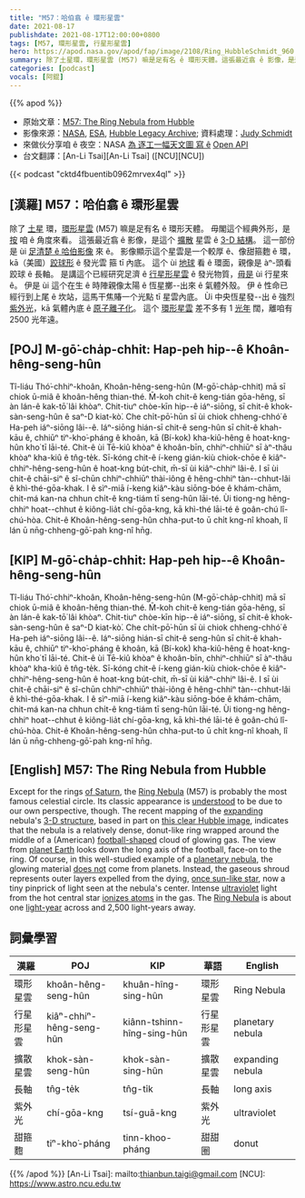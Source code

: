 ```yaml
---
title: "M57：哈伯翕 ê 環形星雲"
date: 2021-08-17
publishdate: 2021-08-17T12:00:00+0800
tags: [M57, 環形星雲, 行星形星雲]
hero: https://apod.nasa.gov/apod/fap/image/2108/Ring_HubbleSchmidt_960.jpg
summary: 除了土星環，環形星雲 (M57) 嘛是足有名 ê 環形天體。這張最近翕 ê 影像，是這个擴散星雲 ê 3-D 結構。
categories: [podcast]
vocals: [阿錕]
---
```


{{% apod %}}

- 原始文章：[M57: The Ring Nebula from Hubble](https://apod.nasa.gov/apod/ap210817.html)
- 影像來源：[NASA](https://www.nasa.gov/), [ESA](https://www.esa.int/), [Hubble Legacy Archive](http://hla.stsci.edu/); 資料處理：[Judy Schmidt](https://geckzilla.com/)
- 來做伙分享咱 ê 夜空：NASA [為 逐工一幅天文圖 寫 ê](https://github.com/nasa/apod-api) [Open API](https://api.nasa.gov/)
- 台文翻譯：[An-Li Tsai][An-Li Tsai] ([NCU][NCU])

{{< podcast "cktd4fbuentib0962mrvex4ql" >}}

## [漢羅] M57：哈伯翕 ê 環形星雲
除了 [土星][of Saturn] 環，[環形星雲][Ring Nebula 1] (M57) 嘛是足有名 ê 環形天體。
毋閣這个經典外形，是 [按][understood] 咱 ê 角度來看。
這張最近翕 ê 影像，是這个 [擴散][expanding] 星雲 ê [3-D 結構][3-D structure]。
這一部份是 ùi [足清楚 ê 哈伯影像][this clear Hubble image] 來 ê。
影像顯示這个星雲是一个較厚 ê、像甜箍麭 ê 環，kā（美國）[跤球形][football-shaped] ê 發光雲 箍 tī 內底。
這个 ùi [地球][planet Earth] 看 ê 環面，親像是 àⁿ-頭看跤球 ê 長軸。
是講這个已經研究足濟 ê [行星形星雲][planetary nebula] ê 發光物質，[毋是][does not] ùi 行星來 ê。
伊是 ùi 這个在生 ê 時陣親像太陽 ê 恆星擲--出來 ê 氣體外殼。
伊 ê 性命已經行到上尾 ê 坎站，這馬干焦賰一个光點 tī 星雲內底。
Ùi 中央恆星發--出 ê 強烈 [紫外光][ultraviolet]，kā 氣體內底 ê [原子離子化][ionizes atoms]。
這个 [環形星雲][Ring Nebula 2] 差不多有 1 [光年][light-year] 闊，離咱有 2500 光年遠。

## [POJ] M-gō͘-cha̍p-chhit: Hap-peh hip--ê Khoân-hêng-seng-hûn
Tî-liáu Thó͘-chhiⁿ-khoân, Khoân-hêng-seng-hûn (M-gō͘-cha̍p-chhit) mā sī chiok ū-miâ ê khoân-hêng thian-thé.
M̄-koh chit-ê keng-tián gōa-hêng, sī àn lán-ê kak-tō͘ lâi khòaⁿ.
Chit-tiuⁿ chòe-kīn hip--ê iáⁿ-siōng, sī chit-ê khok-sàn-seng-hûn ê saⁿ-D kiat-kò͘.
Che chi̍t-pō͘-hūn sī ùi chiok chheng-chhó͘ ê Ha-peh iáⁿ-siōng lâi--ê.
Iáⁿ-siōng hián-sī chit-ê seng-hûn sī chi̍t-ê khah-kāu ê, chhiūⁿ tiⁿ-kho͘-pháng ê khoân, kā (Bí-kok) kha-kiû-hêng ê hoat-kng-hûn kho͘ tī lāi-té.
Chit-ê ùi Tē-kiû khòaⁿ ê khoân-bīn, chhiⁿ-chhiūⁿ sī àⁿ-thâu khòaⁿ kha-kiû ê tn̂g-te̍k.
Sī-kóng chit-ê í-keng gián-kiù chiok-chōe ê kiâⁿ-chhiⁿ-hêng-seng-hûn ê hoat-kng bu̍t-chit, m̄-sī ùi kiâⁿ-chhiⁿ lâi-ê.
I sī ùi chit-ê chāi-siⁿ ê sî-chūn chhiⁿ-chhiūⁿ thài-iông ê hêng-chhiⁿ tàn--chhut-lâi ê khì-thé-gōa-khak.
I ê sìⁿ-miā í-keng kiâⁿ-kàu siōng-bóe ê khám-chām, chit-má kan-na chhun chi̍t-ê kng-tiám tī seng-hûn lāi-té.
Ùi tiong-ng hêng-chhiⁿ hoat--chhut ê kiông-lia̍t chí-gōa-kng, kā khì-thé lāi-té ê goân-chú lî-chú-hòa.
Chit-ê Khoân-hêng-seng-hûn chha-put-to ū chi̍t kng-nî khoah, lî lán ū nn̄g-chheng-gō͘-pah kng-nî hn̄g.

## [KIP] M-gō͘-cha̍p-chhit: Hap-peh hip--ê Khoân-hêng-seng-hûn
Tî-liáu Thó͘-chhiⁿ-khoân, Khoân-hêng-seng-hûn (M-gō͘-cha̍p-chhit) mā sī chiok ū-miâ ê khoân-hêng thian-thé.
M̄-koh chit-ê keng-tián gōa-hêng, sī àn lán-ê kak-tō͘ lâi khòaⁿ.
Chit-tiuⁿ chòe-kīn hip--ê iáⁿ-siōng, sī chit-ê khok-sàn-seng-hûn ê saⁿ-D kiat-kò͘.
Che chi̍t-pō͘-hūn sī ùi chiok chheng-chhó͘ ê Ha-peh iáⁿ-siōng lâi--ê.
Iáⁿ-siōng hián-sī chit-ê seng-hûn sī chi̍t-ê khah-kāu ê, chhiūⁿ tiⁿ-kho͘-pháng ê khoân, kā (Bí-kok) kha-kiû-hêng ê hoat-kng-hûn kho͘ tī lāi-té.
Chit-ê ùi Tē-kiû khòaⁿ ê khoân-bīn, chhiⁿ-chhiūⁿ sī àⁿ-thâu khòaⁿ kha-kiû ê tn̂g-te̍k.
Sī-kóng chit-ê í-keng gián-kiù chiok-chōe ê kiâⁿ-chhiⁿ-hêng-seng-hûn ê hoat-kng bu̍t-chit, m̄-sī ùi kiâⁿ-chhiⁿ lâi-ê.
I sī ùi chit-ê chāi-siⁿ ê sî-chūn chhiⁿ-chhiūⁿ thài-iông ê hêng-chhiⁿ tàn--chhut-lâi ê khì-thé-gōa-khak.
I ê sìⁿ-miā í-keng kiâⁿ-kàu siōng-bóe ê khám-chām, chit-má kan-na chhun chi̍t-ê kng-tiám tī seng-hûn lāi-té.
Ùi tiong-ng hêng-chhiⁿ hoat--chhut ê kiông-lia̍t chí-gōa-kng, kā khì-thé lāi-té ê goân-chú lî-chú-hòa.
Chit-ê Khoân-hêng-seng-hûn chha-put-to ū chi̍t kng-nî khoah, lî lán ū nn̄g-chheng-gō͘-pah kng-nî hn̄g.

## [English] M57: The Ring Nebula from Hubble
Except for the rings [of Saturn][of Saturn], the [Ring Nebula][Ring Nebula 1] (M57) is probably the most famous celestial circle.
Its classic appearance is [understood][understood] to be due to our own perspective, though.
The recent mapping of the [expanding][expanding] nebula's [3-D structure][3-D structure], based in part on [this clear Hubble image][this clear Hubble image], indicates that the nebula is a relatively dense, donut-like ring wrapped around the middle of a (American) [football-shaped][football-shaped] cloud of glowing gas.
The view from [planet Earth][planet Earth] looks down the long axis of the football, face-on to the ring.
Of course, in this well-studied example of a [planetary nebula][planetary nebula], the glowing material [does not][does not] come from planets.
Instead, the gaseous shroud represents outer layers expelled from the dying, [once sun-like star][once sun-like star], now a tiny pinprick of light seen at the nebula's center.
Intense [ultraviolet][ultraviolet] light from the hot central star [ionizes atoms][ionizes atoms] in the gas.
The [Ring Nebula][Ring Nebula 2] is about one [light-year][light-year] across and 2,500 light-years away.

## 詞彙學習

|漢羅|POJ|KIP|華語|English|
|-|-|-|-|-|
|環形星雲|khoân-hêng-seng-hûn|khuân-hîng-sing-hûn|環形星雲|Ring Nebula|
|行星形星雲|kiâⁿ-chhiⁿ-hêng-seng-hûn|kiânn-tshinn-hîng-sing-hûn|行星形星雲|planetary nebula|
|擴散星雲|khok-sàn-seng-hûn|khok-sàn-sing-hûn|擴散星雲|expanding nebula|
|長軸|tn̂g-te̍k|tn̂g-ti̍k|長軸|long axis|
|紫外光|chí-gōa-kng|tsí-guā-kng|紫外光|ultraviolet|
|甜箍麭|tiⁿ-kho͘-pháng|tinn-khoo-pháng|甜甜圈|donut|

{{% /apod %}}
[An-Li Tsai]: mailto:thianbun.taigi@gmail.com
[NCU]: https://www.astro.ncu.edu.tw

[of Saturn]:https://solarsystem.nasa.gov/planets/saturn/overview/
[Ring Nebula 1]:http://messier.seds.org/m/m057.html
[understood]:https://cdn.pixabay.com/photo/2019/09/04/08/24/cat-4451003_960_720.jpg
[expanding]:https://ui.adsabs.harvard.edu/abs/2013AJ....145..170O/abstract
[3-D structure]:https://svs.gsfc.nasa.gov/31045
[this clear Hubble image]:https://www.flickr.com/photos/geckzilla/10055992403/
[football-shaped]:https://en.wikipedia.org/wiki/Ball_(gridiron_football)
[planet Earth]:https://solarsystem.nasa.gov/planets/earth/in-depth/
[planetary nebula]:https://apod.nasa.gov/apod/ap110218.html
[does not]:https://apod.nasa.gov/apod/ap110901.html
[once sun-like star]:https://en.wikipedia.org/wiki/Planetary_nebula
[ultraviolet]:https://science.nasa.gov/ems/10_ultravioletwaves
[ionizes atoms]:http://hyperphysics.phy-astr.gsu.edu/hbase/mod4.html#c3
[Ring Nebula 2]:https://apod.nasa.gov/apod/ap140813.html
[light-year]:https://spaceplace.nasa.gov/light-year/en/
